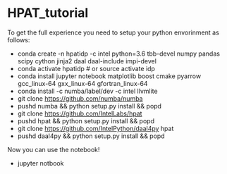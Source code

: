 # HPAT_tutorial

To get the full experience you need to setup your python envorinment as follows:
* conda create -n hpatidp -c intel python=3.6 tbb-devel numpy pandas scipy cython jinja2 daal daal-include impi-devel
* conda activate hpatidp # or source activate idp
* conda install jupyter notebook matplotlib boost cmake pyarrow gcc_linux-64 gxx_linux-64 gfortran_linux-64
* conda install -c numba/label/dev -c intel llvmlite
* git clone https://github.com/numba/numba
* pushd numba && python setup.py install && popd
* git clone https://github.com/IntelLabs/hpat
* pushd hpat && python setup.py install && popd
* git clone https://github.com/IntelPython/daal4py hpat
* pushd daal4py && python setup.py install && popd

Now  you can use the notebook!
* jupyter notbook
